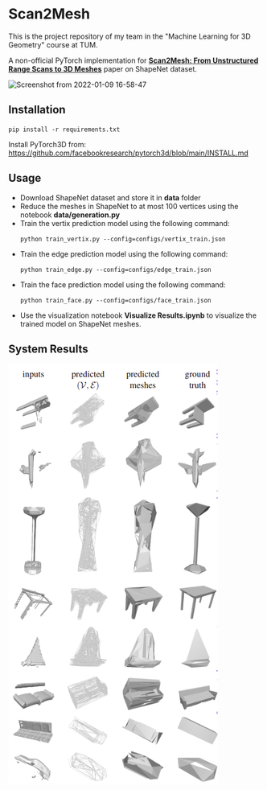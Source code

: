 # Scan2Mesh

This is the project repository of my team in the "Machine Learning for 3D Geometry" course at TUM.

A non-official PyTorch implementation for [**Scan2Mesh: From Unstructured Range Scans to 3D Meshes**](https://www.3dunderstanding.org/papers/2019/dai2019scan2mesh/) paper on ShapeNet dataset. 

![Screenshot from 2022-01-09 16-58-47](https://user-images.githubusercontent.com/24280391/148690135-9ff67950-5ae8-4fe0-a5e7-fe8097d4f428.png)

## Installation

```
pip install -r requirements.txt
```

Install PyTorch3D from: https://github.com/facebookresearch/pytorch3d/blob/main/INSTALL.md


## Usage

- Download ShapeNet dataset and store it in **data** folder
- Reduce the meshes in ShapeNet to at most 100 vertices using the notebook **data/generation.py**
- Train the vertix prediction model using the following command: 
  ```
  python train_vertix.py --config=configs/vertix_train.json
  ```
- Train the edge prediction model using the following command: 
  ```
  python train_edge.py --config=configs/edge_train.json
  ```
- Train the face prediction model using the following command: 
  ```
  python train_face.py --config=configs/face_train.json
  ```
- Use the visualization notebook **Visualize Results.ipynb** to visualize the trained model on ShapeNet meshes.

## System Results


![visualizations](visualizations.png)


